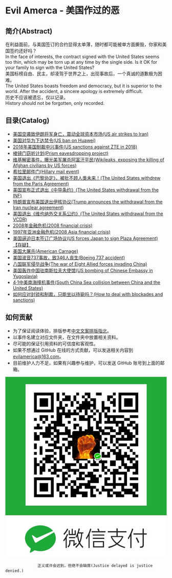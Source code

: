<!-- This file is automatic generated, please edit template file instead. -->
# Evil Amerca - 美国作过的恶 

## 简介(Abstract)
在利益面前，与美国签订的合约显得太单薄，随时都可能被单方面撕毁，你家和美国签约还好吗？   
In the face of interests, the contract signed with the United States seems too thin, which may be torn up at any time by the single side. Is it OK for your family to sign with the United States?  
美国标榜自由、民主，却凌驾于世界之上，出现事故后，一个真诚的道歉极为困难。  
The United States boasts freedom and democracy, but it is superior to the world. After the accident, a sincere apology is extremely difficult.  
历史不应该被遗忘，仅以记录。  
History should not be forgotten, only recorded.  

## 目录(Catalog)
- [美国空袭致伊朗将军身亡，震动全球资本市场(US air strikes to Iran)](./events/美国空袭致伊朗将军身亡，震动全球资本市场/)
- [美国对华为下达禁令(US ban on Huawei)](./events/美国对华为下达禁令/)
- [2018年美国制裁中兴事件(US sanctions against ZTE in 2018)](./events/2018年美国制裁中兴事件/)
- [棱镜门窃听计划(Prism eavesdropping project)](./events/棱镜门窃听计划/)
- [维基解密事件，曝光美军屠杀阿富汗平民(Wikileaks, exposing the killing of Afghan civilians by US forces)](./events/维基解密事件，曝光美军屠杀阿富汗平民/)
- [希拉里邮件门(Hillary mail event)](./events/希拉里邮件门/)
- [美国退出《巴黎协定》，被批不顾人类未来！(The United States withdrew from the Paris Agreement)](./events/美国退出《巴黎协定》，被批不顾人类未来！/)
- [美国宣布正式退出《中导条约》(The United States withdrawal from the INF)](./events/美国宣布正式退出《中导条约》/)
- [特朗普宣布美国退出伊核协议(Trump announces the withdrawal from the Iran nuclear agreement)](./events/特朗普宣布美国退出伊核协议/)
- [美国退出《维也纳外交关系公约》(The United States withdrawal from the VCDR)](./events/美国退出《维也纳外交关系公约》/)
- [2008年金融危机(2008 financial crisis)](./events/2008年金融危机/)
- [1997年亚洲金融危机(2008 Asia financial crisis)](./events/1997年亚洲金融危机/)
- [美国逼迫日本签订广场协议(US forces Japan to sign Plaza Agreement)【存疑】](./events/美国逼迫日本签订广场协议【存疑】/)
- [美国大屠杀(American Carnage)](./events/美国大屠杀/)
- [美国波音737事故，致346人丧生(Boeing 737 accident)](./events/美国波音737事故，致346人丧生/)
- [八国联军侵华战争(The war of Eight Allied forces invading China)](./events/八国联军侵华战争/)
- [美国轰炸中国驻南斯拉夫大使馆(US bombing of Chinese Embassy in Yugoslavia)](./events/美国轰炸中国驻南斯拉夫大使馆/)
- [4·1中美南海撞机事件(South China Sea collision between China and the United States)](./events/4·1中美南海撞机事件/)
- [如何应对封锁和制裁，只能坐以待毙吗？(How to deal with blockades and sanctions)](./events/如何应对封锁核制裁，只能坐以待毙吗？/)

## 如何贡献
- 为了保证阅读体验，排版参考[中文文案排版指北](https://github.com/sparanoid/chinese-copywriting-guidelines)。
- 以事件名建立对应文件夹，在文件夹中放置相关资料。
- 尽可能的保证引用资料的可信度和客观性。
- 如果不想通过 GitHub 在线的方式贡献，可以发送相关内容到 evilamerica@163.com。
- 目前维护人力不足，如果有兴趣参与维护，可以发送 GitHub 账号到上面的邮箱。

![捐赠，感谢您的一份力量](https://github.com/evil-america/evil-america.github.io/blob/master/pay.jpg)



                  正义或许会迟到，但绝不会缺席(Justice delayed is justice denied.)              
